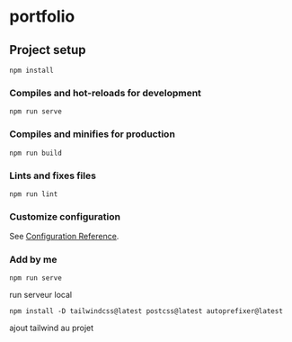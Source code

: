 # portfolio

## Project setup
```
npm install
```

### Compiles and hot-reloads for development
```
npm run serve
```

### Compiles and minifies for production
```
npm run build
```

### Lints and fixes files
```
npm run lint
```

### Customize configuration
See [Configuration Reference](https://cli.vuejs.org/config/).

### Add by me
```
npm run serve 
```
run serveur local
```
npm install -D tailwindcss@latest postcss@latest autoprefixer@latest
```
ajout tailwind au projet
